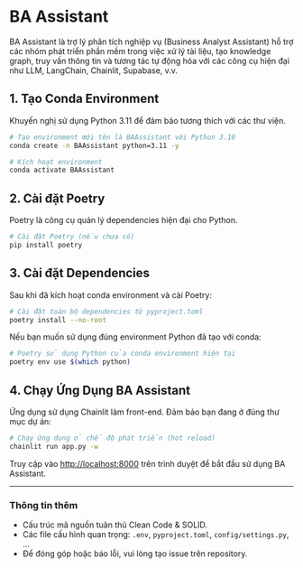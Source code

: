 # BA Assistant

BA Assistant là trợ lý phân tích nghiệp vụ (Business Analyst Assistant) hỗ trợ các nhóm phát triển phần mềm trong việc xử lý tài liệu, tạo knowledge graph, truy vấn thông tin và tương tác tự động hóa với các công cụ hiện đại như LLM, LangChain, Chainlit, Supabase, v.v.

## 1. Tạo Conda Environment

Khuyến nghị sử dụng Python 3.11 để đảm bảo tương thích với các thư viện.

```bash
# Tạo environment mới tên là BAAssistant với Python 3.10
conda create -n BAAssistant python=3.11 -y

# Kích hoạt environment
conda activate BAAssistant
```

## 2. Cài đặt Poetry

Poetry là công cụ quản lý dependencies hiện đại cho Python.

```bash
# Cài đặt Poetry (nếu chưa có)
pip install poetry
```

## 3. Cài đặt Dependencies

Sau khi đã kích hoạt conda environment và cài Poetry:

```bash
# Cài đặt toàn bộ dependencies từ pyproject.toml
poetry install --no-root
```

Nếu bạn muốn sử dụng đúng environment Python đã tạo với conda:

```bash
# Poetry sử dụng Python của conda environment hiện tại
poetry env use $(which python)
```

## 4. Chạy Ứng Dụng BA Assistant

Ứng dụng sử dụng Chainlit làm front-end. Đảm bảo bạn đang ở đúng thư mục dự án:

```bash
# Chạy ứng dụng ở chế độ phát triển (hot reload)
chainlit run app.py -w
```

Truy cập vào [http://localhost:8000](http://localhost:8000) trên trình duyệt để bắt đầu sử dụng BA Assistant.

---

### Thông tin thêm
- Cấu trúc mã nguồn tuân thủ Clean Code & SOLID.
- Các file cấu hình quan trọng: `.env`, `pyproject.toml`, `config/settings.py`, ...
- Để đóng góp hoặc báo lỗi, vui lòng tạo issue trên repository.